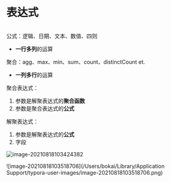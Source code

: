 # 表达式

```mermaid
```

公式：逻辑、日期、文本、数值、四则

* **一行多列**的运算

聚合：agg、max、min、sum、count、distinctCount et.

* **一列多行**的运算



聚合表达式：

1. 参数是解聚表达式的**聚合函数**
2. 参数是聚合表达式的**公式**

解聚表达式：

1. 参数是解聚表达式的**公式**
2. 字段



![image-20210818103424382](/Users/bokai/pro/learn-note/表达式.assets/image-20210818103424382.png)

![image-20210818103518706](/Users/bokai/Library/Application Support/typora-user-images/image-20210818103518706.png)